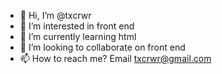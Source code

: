 - 👋 Hi, I’m @txcrwr
- 👀 I’m interested in front end
- 🌱 I’m currently learning html
- 💞️ I’m looking to collaborate on front end
- 📫 How to reach me? Email txcrwr@gmail.com

<!---
txcrwr/txcrwr is a ✨ special ✨ repository because its `README.md` (this file) appears on your GitHub profile.
You can click the Preview link to take a look at your changes.
--->
